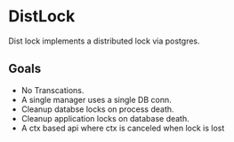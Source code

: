 # DistLock
Dist lock implements a distributed lock via postgres.

## Goals

* No Transcations.
* A single manager uses a single DB conn.
* Cleanup databse locks on process death.
* Cleanup application locks on database death.
* A ctx based api where ctx is canceled when lock is lost
